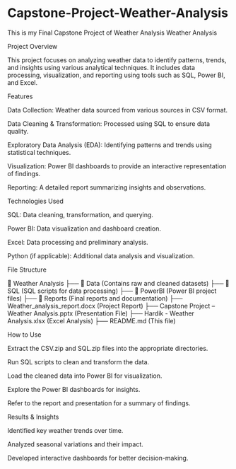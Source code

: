 # Capstone-Project-Weather-Analysis
This is my Final Capstone Project of Weather Analysis
Weather Analysis

Project Overview

This project focuses on analyzing weather data to identify patterns, trends, and insights using various analytical techniques. It includes data processing, visualization, and reporting using tools such as SQL, Power BI, and Excel.

Features

Data Collection: Weather data sourced from various sources in CSV format.

Data Cleaning & Transformation: Processed using SQL to ensure data quality.

Exploratory Data Analysis (EDA): Identifying patterns and trends using statistical techniques.

Visualization: Power BI dashboards to provide an interactive representation of findings.

Reporting: A detailed report summarizing insights and observations.

Technologies Used

SQL: Data cleaning, transformation, and querying.

Power BI: Data visualization and dashboard creation.

Excel: Data processing and preliminary analysis.

Python (if applicable): Additional data analysis and visualization.

File Structure

📂 Weather Analysis
 ├── 📁 Data (Contains raw and cleaned datasets)
 ├── 📁 SQL (SQL scripts for data processing)
 ├── 📁 PowerBI (Power BI project files)
 ├── 📁 Reports (Final reports and documentation)
 ├── Weather_analysis_report.docx (Project Report)
 ├── Capstone Project – Weather Analysis.pptx (Presentation File)
 ├── Hardik - Weather Analysis.xlsx (Excel Analysis)
 ├── README.md (This file)

How to Use

Extract the CSV.zip and SQL.zip files into the appropriate directories.

Run SQL scripts to clean and transform the data.

Load the cleaned data into Power BI for visualization.

Explore the Power BI dashboards for insights.

Refer to the report and presentation for a summary of findings.

Results & Insights

Identified key weather trends over time.

Analyzed seasonal variations and their impact.

Developed interactive dashboards for better decision-making.

